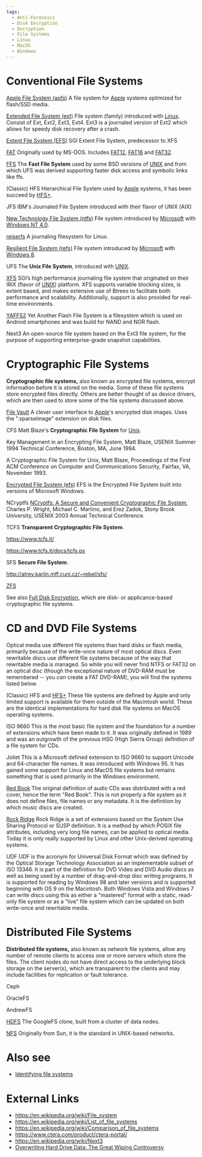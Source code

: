 ```yaml
---
tags:
  - Anti-Forensics
  - Disk Encryption
  - Encryption
  - File Systems
  - Linux
  - MacOS
  - Windows
---
```

# Conventional File Systems

[Apple File System (apfs)](apple_file_system_(apfs).md)
A file system for [Apple](apple_inc.md) systems optimized for
flash/SSD media.

<!-- -->

[Extended File System (ext)](extended_file_system_(ext).md)
File system (family) introduced with [Linux](linux.md). Consist
of Ext, Ext2, Ext3, Ext4. Ext3 is a journaled version of Ext2 which
allows for speedy disk recovery after a crash.

<!-- -->

[Extent File System (EFS)](https://en.wikipedia.org/wiki/Extent_File_System)
SGI Extent File System, predecessor to XFS

<!-- -->

[FAT](fat.md)
Originally used by MS-DOS. Includes [FAT12](fat.md),
[FAT16](fat.md) and [FAT32](fat.md).

<!-- -->

[FFS](ffs.md)
The **Fast File System** used by some BSD versions of [UNIX](unix.md) and from
which UFS was derived supporting faster disk access and symbolic links
like ffs.

<!-- -->

(Classic) HFS
Hierarchical File System used by [Apple](apple_inc.md) systems, it
has been succeed by [HFS+](hfs+.md).

<!-- -->

JFS
IBM's Journaled File System introduced with their flavor of UNIX (AIX)

<!-- -->

[New Technology File System (ntfs)](new_technology_file_system_(ntfs).md)
File system introduced by [Microsoft](microsoft.md) with
[Windows NT 4.0](windows.md).

<!-- -->

[reiserfs](reiserfs.md)
A journaling filesystem for Linux.

<!-- -->

[Resilient File System (refs)](resilient_file_system_(refs).md)
File system introduced by [Microsoft](microsoft.md) with
[Windows 8](windows.md).

<!-- -->

UFS
The **Unix File System**, introduced with [UNIX](unix.md).

<!-- -->

[XFS](xfs.md)
SGI’s high performance journaling file system that
originated on their IRIX (flavor of
[UNIX](unix.md)) platform. XFS supports variable blocking sizes,
is extent based, and makes extensive use of Btrees
to facilitate both performance and scalability. Additionally, support is
also provided for real-time environments.

<!-- -->

[YAFFS2](yaffs2.md)
Yet Another Flash File System is a filesystem which is used on Android
smartphones and was build for NAND and NOR flash.

<!-- -->

Next3
An open-source file system based on the Ext3 file system, for the
purpose of supporting enterprise-grade snapshot capabilities.

# Cryptographic File Systems

**Cryptographic file systems,** also known as encrypted file systems,
encrypt information before it is stored on the media. Some of these file
systems store encrypted files directly. Others are better thought of as
device drivers, which are then used to store some of the file systems
discussed above.

[File Vault](file_vault.md)
A clever user interface to [Apple](apple_inc.md)'s encrypted disk
images. Uses the ".sparseimage" extension on disk files.

<!-- -->

CFS
Matt Blaze's **Cryptographic File System** for [Unix](unix.md).

Key Management in an Encrypting File System, Matt Blaze, USENIX
Summer 1994 Technical Conference, Boston, MA, June 1994.

A Cryptographic File System for Unix, Matt Blaze, Proceedings of
the First ACM Conference on Computer and Communications Security,
Fairfax, VA, November 1993.

<!-- -->

[Encrypted File System (efs)](windows_encrypted_file_system.md)
EFS is the Encrypted File System built into versions of Microsoft
Windows.

<!-- -->

NCryptfs
[NCryptfs: A Secure and Convenient Cryptographic File
System](https://www.fsl.cs.sunysb.edu/docs/ncryptfs/ncryptfs.pdf),
Charles P. Wright, Michael C. Martino, and Erez Zadok, Stony Brook
University, USENIX 2003 Annual Technical Conference.

<!-- -->

TCFS
**Transparent Cryptographic File System**.

<https://www.tcfs.it/>

<https://www.tcfs.it/docs/tcfs.ps>

<!-- -->

SFS
**Secure File System**.

<http://atrey.karlin.mff.cuni.cz/~rebel/sfs/>

<!-- -->

[ZFS](zfs.md)

See also [Full Disk Encryption](full_disk_encryption.md), which
are disk- or applicance-based cryptographic file systems.

# CD and DVD File Systems

Optical media use different file systems than hard disks or flash media,
primarily because of the write-once nature of most optical discs. Even
rewritable discs use different file systems because of the way that
rewritable media is managed. So while you will never find NTFS or FAT32
on an optical disc (though the exceptional nature of DVD-RAM must be
remembered -- you *can* create a FAT DVD-RAM), you will find the systems
listed below.

(Classic) HFS and [HFS+](hfs+.md)
These file systems are defined by Apple and only limited support is available for them outside of the Macintosh world. These are the identical implementations for hard disk file systems on MacOS operating systems.

<!-- -->

ISO 9660
This is the most basic file system and the foundation for a number of
extensions which have been made to it. It was originally defined in 1989
and was an outgrowth of the previous HSG (High Sierra Group) definition
of a file system for CDs.

<!-- -->

Joliet
This is a Microsoft defined extension to ISO 9660 to support Unicode and
64-character file names. It was introduced with Windows 95. It has
gained some support for Linux and MacOS file systems but remains
something that is used primarily in the Windows environment.

<!-- -->

[Red Book](red_book.md)
The original definition of audio CDs was distributed with a red cover,
hence the term "Red Book". This is not properly a file system as it does
not define files, file names or any metadata. It is the definition by
which music discs are created.

<!-- -->

[Rock Ridge](rock_ridge.md)
Rock Ridge is a set of extensions based on the System Use Sharing
Protocol or SUSP definition. It is a method by which POSIX file
attributes, including very long file names, can be applied to optical
media. Today it is only really supported by Linux and other Unix-derived
operating systems.

<!-- -->

UDF
UDF is the acronym for Universal Disk Format which was defined by the
Optical Storage Technology Association as an implementable subset of
ISO 13346. It is part of the definition for DVD Video and DVD Audio
discs as well as being used by a number of drag-and-drop disc writing
programs. It is supported for reading by Windows 98 and later versions
and is supported beginning with OS 9 on the Macintosh. Both Windows
Vista and Windows 7 can write discs using this as either a "mastered"
format with a static, read-only file system or as a "live" file system
which can be updated on both write-once and rewritable media.

# Distributed File Systems

**Distributed file systems,** also known as network file systems, allow
any number of remote clients to access one or more servers which store
the files. The client nodes do not have direct access to the underlying
block storage on the server(s), which are transparent to the clients and
may include facilities for replication or fault tolerance.

Ceph

OracleFS

AndrewFS

[HDFS](hadoop_distributed_file_system.md)
The GoogleFS clone, built from a cluster of data nodes.

<!-- -->

[NFS](network_file_system.md)
Originally from Sun, it is the standard in UNIX-based networks.

# Also see

- [Identifying file systems](identifying_file_systems.md)

# External Links

- <https://en.wikipedia.org/wiki/File_system>
- <https://en.wikipedia.org/wiki/List_of_file_systems>
- <https://en.wikipedia.org/wiki/Comparison_of_file_systems>
- <https://www.ctera.com/product/ctera-portal/>
- <https://en.wikipedia.org/wiki/Next3>
- [Overwriting Hard Drive Data: The Great Wiping
  Controversy](http://www.springerlink.com/content/408263ql11460147/)
